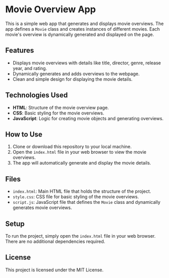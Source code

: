 # Movie Overview App

This is a simple web app that generates and displays movie overviews. The app defines a `Movie` class and creates instances of different movies. Each movie's overview is dynamically generated and displayed on the page.

## Features

- Displays movie overviews with details like title, director, genre, release year, and rating.
- Dynamically generates and adds overviews to the webpage.
- Clean and simple design for displaying the movie details.

## Technologies Used

- **HTML**: Structure of the movie overview page.
- **CSS**: Basic styling for the movie overviews.
- **JavaScript**: Logic for creating movie objects and generating overviews.

## How to Use

1. Clone or download this repository to your local machine.
2. Open the `index.html` file in your web browser to view the movie overviews.
3. The app will automatically generate and display the movie details.

## Files

- `index.html`: Main HTML file that holds the structure of the project.
- `style.css`: CSS file for basic styling of the movie overviews.
- `script.js`: JavaScript file that defines the `Movie` class and dynamically generates movie overviews.

## Setup

To run the project, simply open the `index.html` file in your web browser. There are no additional dependencies required.

## License

This project is licensed under the MIT License.
